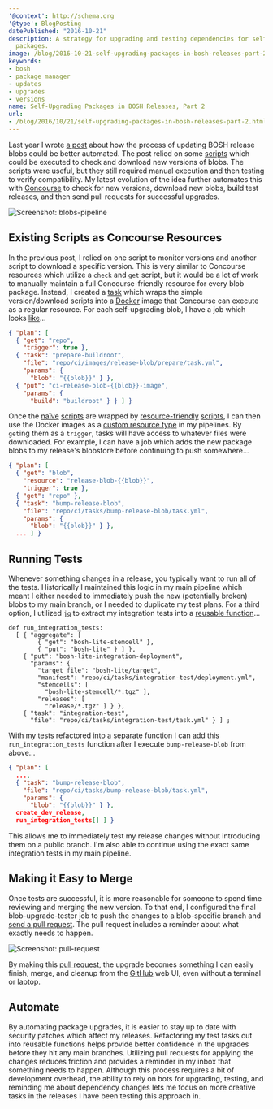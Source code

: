 ```yaml
---
'@context': http://schema.org
'@type': BlogPosting
datePublished: "2016-10-21"
description: A strategy for upgrading and testing dependencies for self-sustaining
  packages.
image: /blog/2016-10-21-self-upgrading-packages-in-bosh-releases-part-2/pull-request.png
keywords:
- bosh
- package manager
- updates
- upgrades
- versions
name: Self-Upgrading Packages in BOSH Releases, Part 2
url:
- /blog/2016/10/21/self-upgrading-packages-in-bosh-releases-part-2.html
---
```


Last year I wrote [a post][1] about how the process of updating BOSH release blobs could be better automated. The post relied on some [scripts][12] which could be executed to check and download new versions of blobs. The scripts were useful, but they still required manual execution and then testing to verify compatibility. My latest evolution of the idea further automates this with [Concourse][2] to check for new versions, download new blobs, build test releases, and then send pull requests for successful upgrades.

<!--more-->

![Screenshot: blobs-pipeline](https://dpb587-website-us-east-1.s3.amazonaws.com/asset/blog/2016-10-21-self-upgrading-packages-in-bosh-releases-part-2/blobs-pipeline.png)


## Existing Scripts as Concourse Resources

In the previous post, I relied on one script to monitor versions and another script to download a specific version. This is very similar to Concourse resources which utilize a `check` and `get` script, but it would be a lot of work to manually maintain a full Concourse-friendly resource for every blob package. Instead, I created a [task][3] which wraps the simple version/download scripts into a [Docker][4] image that Concourse can execute as a regular resource. For each self-upgrading blob, I have a job which looks [like][5]...

```json
{ "plan": [
  { "get": "repo",
    "trigger": true },
  { "task": "prepare-buildroot",
    "file": "repo/ci/images/release-blob/prepare/task.yml",
    "params": {
      "blob": "{{blob}}" } },
  { "put": "ci-release-blob-{{blob}}-image",
    "params": {
      "build": "buildroot" } } ] }
```

Once the [naïve][13] [scripts][14] are wrapped by [resource-friendly][7] [scripts][15], I can then use the Docker images as a [custom resource type][6] in my pipelines. By `get`ing them as a `trigger`, tasks will have access to whatever files were downloaded. For example, I can have a job which adds the new package blobs to my release's blobstore before continuing to push somewhere...

```json
{ "plan": [
  { "get": "blob",
    "resource": "release-blob-{{blob}}",
    "trigger": true },
  { "get": "repo" },
  { "task": "bump-release-blob",
    "file": "repo/ci/tasks/bump-release-blob/task.yml",
    "params": {
      "blob": "{{blob}}" } },
  ... ] }
```


## Running Tests

Whenever something changes in a release, you typically want to run all of the tests. Historically I maintained this logic in my main pipeline which meant I either needed to immediately push the new (potentially broken) blobs to my main branch, or I needed to duplicate my test plans. For a third option, I utilized [`jq`][8] to extract my integration tests into a [reusable function][9]...

```
def run_integration_tests:
  [ { "aggregate": [
        { "get": "bosh-lite-stemcell" },
        { "put": "bosh-lite" } ] },
    { "put": "bosh-lite-integration-deployment",
      "params": {
        "target_file": "bosh-lite/target",
        "manifest": "repo/ci/tasks/integration-test/deployment.yml",
        "stemcells": [
          "bosh-lite-stemcell/*.tgz" ],
        "releases": [
          "release/*.tgz" ] } },
    { "task": "integration-test",
      "file": "repo/ci/tasks/integration-test/task.yml" } ] ;
```

With my tests refactored into a separate function I can add this `run_integration_tests` function after I execute `bump-release-blob` from above...

```json
{ "plan": [
  ...,
  { "task": "bump-release-blob",
    "file": "repo/ci/tasks/bump-release-blob/task.yml",
    "params": {
      "blob": "{{blob}}" } },
  create_dev_release,
  run_integration_tests[] ] }
```

This allows me to immediately test my release changes without introducing them on a public branch. I'm also able to continue using the exact same integration tests in my main pipeline.


## Making it Easy to Merge

Once tests are successful, it is more reasonable for someone to spend time reviewing and merging the new version. To that end, I configured the final blob-upgrade-tester job to push the changes to a blob-specific branch and [send a pull request][10]. The pull request includes a reminder about what exactly needs to happen.

![Screenshot: pull-request](https://dpb587-website-us-east-1.s3.amazonaws.com/asset/blog/2016-10-21-self-upgrading-packages-in-bosh-releases-part-2/pull-request.png)

By making this [pull request][16], the upgrade becomes something I can easily finish, merge, and cleanup from the [GitHub][11] web UI, even without a terminal or laptop.


## Automate

By automating package upgrades, it is easier to stay up to date with security patches which affect my releases. Refactoring my test tasks out into reusable functions helps provide better confidence in the upgrades before they hit any main branches. Utilizing pull requests for applying the changes reduces friction and provides a reminder in my inbox that something needs to happen. Although this process requires a bit of development overhead, the ability to rely on bots for upgrading, testing, and reminding me about dependency changes lets me focus on more creative tasks in the releases I have been testing this approach in.


 [1]: /blog/2015/08/03/self-upgrading-packages-in-bosh-releases.html
 [2]: https://concourse.ci/
 [3]: https://github.com/dpb587/openvpn-bosh-release/tree/f6a46f923c364ca4bfbdd3da9de00d7fc5c155b6/ci/images/release-blob/prepare
 [4]: https://www.docker.com/
 [5]: https://github.com/dpb587/openvpn-bosh-release/blob/f6a46f923c364ca4bfbdd3da9de00d7fc5c155b6/ci/pipelines/release-blobs/pipeline.jq#L19-L41
 [6]: http://concourse.ci/implementing-resources.html
 [7]: https://github.com/dpb587/openvpn-bosh-release/blob/f6a46f923c364ca4bfbdd3da9de00d7fc5c155b6/ci/images/release-blob/assets/check
 [8]: https://stedolan.github.io/jq/
 [9]: https://github.com/dpb587/openvpn-bosh-release/blob/f6a46f923c364ca4bfbdd3da9de00d7fc5c155b6/ci/pipelines/shared.jq#L25-L51
 [10]: https://github.com/dpb587/openvpn-bosh-release/blob/f6a46f923c364ca4bfbdd3da9de00d7fc5c155b6/ci/tasks/send-release-blob-pr/run.sh#L29-L53
 [11]: https://github.com/
 [12]: https://gist.github.com/dpb587/e2d955f00378c1b78ea2
 [13]: https://github.com/dpb587/openvpn-bosh-release/blob/f6a46f923c364ca4bfbdd3da9de00d7fc5c155b6/src/blobs/openssl/check
 [14]: https://github.com/dpb587/openvpn-bosh-release/blob/f6a46f923c364ca4bfbdd3da9de00d7fc5c155b6/src/blobs/openssl/get
 [15]: https://github.com/dpb587/openvpn-bosh-release/blob/f6a46f923c364ca4bfbdd3da9de00d7fc5c155b6/ci/images/release-blob/assets/in
 [16]: https://github.com/dpb587/openvpn-bosh-release/pull/6

